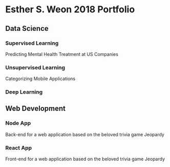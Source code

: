 # Esther S. Weon 2018 Portfolio

## Data Science

### Supervised Learning
Predicting Mental Health Treatment at US Companies

### Unsupervised Learning
Categorizing Mobile Applications

### Deep Learning

## Web Development

### Node App
Back-end for a web application based on the beloved trivia game Jeopardy

### React App
Front-end for a web application based on the beloved trivia game Jeopardy
